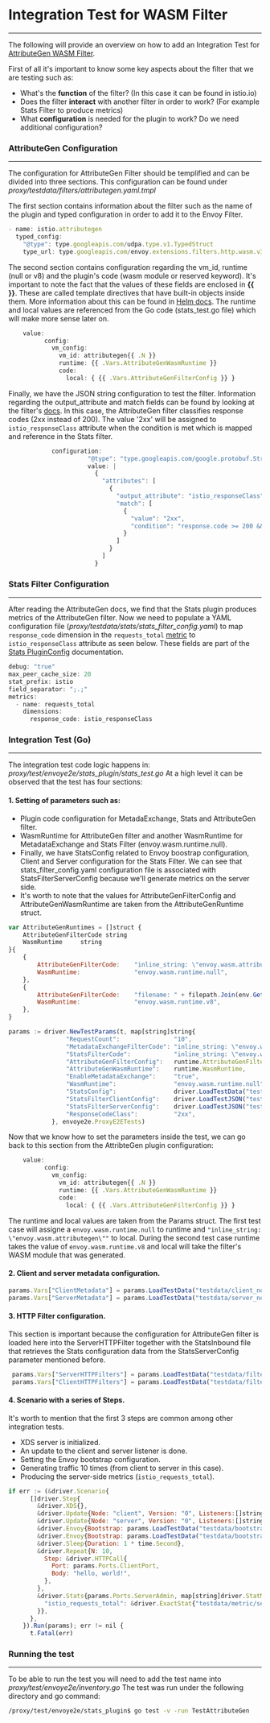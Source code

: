 # Integration Test for WASM Filter
---
The following will provide an overview on how to add an Integration Test for [AttributeGen WASM Filter](https://istio.io/latest/docs/reference/config/proxy_extensions/attributegen/).

First of all it's important to know some key aspects about the filter that we are testing such as:
  - What's the **function** of the filter? (In this case it can be found in istio.io)
  - Does the filter **interact** with another filter in order to work? (For example Stats Filter to produce metrics)
  - What **configuration** is needed for the plugin to work? Do we need additional configuration?

### AttributeGen Configuration 
---

The configuration for AttributeGen Filter should be templified and can be divided into three sections. This configuration can be found under *proxy/testdata/filters/attributegen.yaml.tmpl*

The first section contains information about the filter such as the name of the plugin and typed configuration in order to add it to the Envoy Filter. 
```js
- name: istio.attributegen
  typed_config:
    "@type": type.googleapis.com/udpa.type.v1.TypedStruct
    type_url: type.googleapis.com/envoy.extensions.filters.http.wasm.v3.Wasm
```
 The second section contains configuration regarding the vm_id, runtime (null or v8) and the plugin's code (wasm module or reserved keyword). It's important to note the fact that the values of these fields are enclosed in **{{ }}**. These are called template directives that have built-in objects inside them. More information about this can be found in [Helm docs](https://helm.sh/docs/chart_template_guide/getting_started/). The runtime and local values are referenced from the Go code (stats_test.go file) which will make more sense later on. 
```js
    value:
          config:
            vm_config:
              vm_id: attributegen{{ .N }}
              runtime: {{ .Vars.AttributeGenWasmRuntime }}
              code:
                local: { {{ .Vars.AttributeGenFilterConfig }} }
```
Finally, we have the JSON string configuration to test the filter. Information regarding the output_attribute and match fields can be found by looking at the filter's [docs](https://istio.io/latest/docs/reference/config/proxy_extensions/attributegen/). In this case, the AttributeGen filter classifies response codes (2xx instead of 200). The value '2xx' will be assigned to `istio_responseClass` attribute when the condition is met which is mapped and reference in the Stats filter. 
```js
            configuration:
                      "@type": "type.googleapis.com/google.protobuf.StringValue"
                      value: |
                        {
                          "attributes": [
                            {
                              "output_attribute": "istio_responseClass",
                              "match": [
                                {
                                  "value": "2xx",
                                  "condition": "response.code >= 200 && response.code <= 299"
                                }
                              ]
                            }
                          ]
                        }
```

### Stats Filter Configuration
---

After reading the AttributeGen docs, we find that the Stats plugin produces metrics of the AttributeGen filter. Now we need to populate a YAML configuration file (*proxy/testdata/stats/stats_filter_config.yaml*) to map `response_code` dimension in the `requests_total` [metric](https://istio.io/latest/docs/reference/config/policy-and-telemetry/metrics/) to `istio_responseClass` attribute as seen below. These fields are part of the [Stats PluginConfig](https://istio.io/latest/docs/reference/config/proxy_extensions/stats/) documentation.
```js
debug: "true"
max_peer_cache_size: 20
stat_prefix: istio
field_separator: ";.;"
metrics:
  - name: requests_total
    dimensions:
      response_code: istio_responseClass
```

### Integration Test (Go)
---

The integration test code logic happens in: *proxy/test/envoye2e/stats_plugin/stats_test.go*
At a high level it can be observed that the test has four sections:

#### 1. Setting of parameters such as:

  - Plugin code configuration for MetadaExchange, Stats and AttributeGen filter. 
  - WasmRuntime for AttributeGen filter and another WasmRuntime for MetadataExchange and Stats Filter (envoy.wasm.runtime.null). 
  - Finally, we have StatsConfig related to Envoy boostrap configuration, Client and Server configuration for the Stats Filter. We can see that stats_filter_config.yaml configuration file is associated with StatsFilterServerConfig because we'll generate metrics on the server side. 
  - It's worth to note that the values for AttributeGenFilterConfig and AttributeGenWasmRuntime are taken from the AttributeGenRuntime struct. 
```js
var AttributeGenRuntimes = []struct {
	AttributeGenFilterCode string
	WasmRuntime     string
}{
	{
		AttributeGenFilterCode:    "inline_string: \"envoy.wasm.attributegen\"",
		WasmRuntime:        	   "envoy.wasm.runtime.null",
	},
	{
		AttributeGenFilterCode:    "filename: " + filepath.Join(env.GetBazelOptOutOrDie(), "extensions/attributegen.wasm"),
		WasmRuntime:        	   "envoy.wasm.runtime.v8",
	},
}
```
```js
params := driver.NewTestParams(t, map[string]string{
				"RequestCount":               "10",
				"MetadataExchangeFilterCode": "inline_string: \"envoy.wasm.metadata_exchange\"",
				"StatsFilterCode": 			  "inline_string: \"envoy.wasm.stats\"",
				"AttributeGenFilterConfig":   runtime.AttributeGenFilterCode,
				"AttributeGenWasmRuntime":    runtime.WasmRuntime,
				"EnableMetadataExchange":     "true",
				"WasmRuntime":				  "envoy.wasm.runtime.null",
				"StatsConfig":                driver.LoadTestData("testdata/bootstrap/stats.yaml.tmpl"),
				"StatsFilterClientConfig":    driver.LoadTestJSON("testdata/stats/client_config.yaml"),
				"StatsFilterServerConfig":    driver.LoadTestJSON("testdata/stats/request_classification_config.yaml"),
				"ResponseCodeClass":		  "2xx",
			}, envoye2e.ProxyE2ETests)
```
Now that we know how to set the parameters inside the test, we can go back to this section from the AttribteGen plugin configuration:
```js
    value:
          config:
            vm_config:
              vm_id: attributegen{{ .N }}
              runtime: {{ .Vars.AttributeGenWasmRuntime }}
              code:
                local: { {{ .Vars.AttributeGenFilterConfig }} }
```
The runtime and local values are taken from the Params struct. The first test case will assigne a `envoy.wasm.runtime.null` to runtime and `"inline_string: \"envoy.wasm.attributegen\""` to local. During the second test case runtime takes the value of `envoy.wasm.runtime.v8` and local will take the filter's WASM module that was generated.
####  2. Client and server metadata configuration.

```js
params.Vars["ClientMetadata"] = params.LoadTestData("testdata/client_node_metadata.json.tmpl")
params.Vars["ServerMetadata"] = params.LoadTestData("testdata/server_node_metadata.json.tmpl")
```
####  3. HTTP Filter configuration. 

This section is important because the configuration for AttributeGen filter is loaded here into the ServerHTTPFilter together with the StatsInbound file that retrieves the Stats configuration data from the StatsServerConfig parameter mentioned before.
```js
 params.Vars["ServerHTTPFilters"] = params.LoadTestData("testdata/filters/attributegen.yaml.tmpl") + "\n" + params.LoadTestData("testdata/filters/stats_inbound.yaml.tmpl")
 params.Vars["ClientHTTPFilters"] = params.LoadTestData("testdata/filters/stats_outbound.yaml.tmpl")
```

#### 4. Scenario with a series of Steps. 

It's worth to mention that the first 3 steps are common among other integration tests.
  - XDS server is initialized. 
  - An update to the client and server listener is done. 
  - Setting the Envoy bootstrap configuration. 
  - Generating traffic 10 times (from client to server in this case).
  - Producing the server-side metrics (`istio_requests_total`). 
```js
if err := (&driver.Scenario{
      []driver.Step{
        &driver.XDS{},
        &driver.Update{Node: "client", Version: "0", Listeners:[]string{params.LoadTestData("testdata/listener/client.yaml.tmpl")}},
        &driver.Update{Node: "server", Version: "0", Listeners:[]string{params.LoadTestData("testdata/listener/server.yaml.tmpl")}},
        &driver.Envoy{Bootstrap: params.LoadTestData("testdata/bootstrap/server.yaml.tmpl")},
        &driver.Envoy{Bootstrap: params.LoadTestData("testdata/bootstrap/client.yaml.tmpl")},
        &driver.Sleep{Duration: 1 * time.Second},
        &driver.Repeat{N: 10,
          Step: &driver.HTTPCall{
            Port: params.Ports.ClientPort,
            Body: "hello, world!",
          },
        },
        &driver.Stats{params.Ports.ServerAdmin, map[string]driver.StatMatcher{
          "istio_requests_total": &driver.ExactStat{"testdata/metric/server_request_total.yaml.tmpl"},
        }},
      },
    }).Run(params); err != nil {
      t.Fatal(err)
```

### Running the test
---

To be able to run the test you will need to add the test name into *proxy/test/envoye2e/inventory.go*
The test was run under the following directory and go command:
```sh
/proxy/test/envoye2e/stats_plugin$ go test -v -run TestAttributeGen
```

